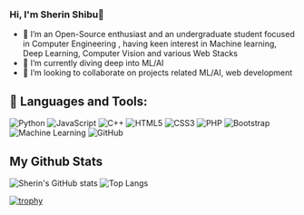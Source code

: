 ### Hi, I'm Sherin Shibu👋


- 🔭 I’m an Open-Source enthusiast and an undergraduate student focused in Computer Engineering , having keen interest in Machine learning, Deep Learning, Computer Vision and various Web Stacks
- 🌱 I’m currently diving deep into ML/AI
- 👯 I’m looking to collaborate on projects related ML/AI, web development


## 🧰 Languages and Tools:

![Python](https://img.shields.io/badge/-Python-black?style=for-the-badge&logo=Python)
![JavaScript](https://img.shields.io/badge/-JavaScript-black?style=for-the-badge&logo=javascript)
![C++](https://img.shields.io/badge/c%20-%2300599C.svg?&style=for-the-badge&logo=c)
![HTML5](https://img.shields.io/badge/-HTML5-E34F26?style=for-the-badge&logo=html5&logoColor=white)
![CSS3](https://img.shields.io/badge/-CSS3-1572B6?style=for-the-badge&logo=css3)
![PHP](https://img.shields.io/badge/php-%23777BB4.svg?&style=for-the-badge&logo=php&logoColor=white)
![Bootstrap](https://img.shields.io/badge/-Bootstrap-563D7C?style=for-the-badge&logo=bootstrap)
![Machine Learning](https://img.shields.io/badge/-ML-blue?style=for-the-badge&logo=ML)
![GitHub](https://img.shields.io/badge/-GitHub-181717?style=for-the-badge&logo=github)


## My Github Stats
 ![Sherin's GitHub stats](https://github-readme-stats.vercel.app/api?username=sherin527&theme=radical&show_icons=true)    ![Top Langs](https://github-readme-stats.vercel.app/api/top-langs/?username=sherin527&theme=radical)

 
 
 [![trophy](https://github-profile-trophy.vercel.app/?username=sherin527)](https://github.com/ryo-ma/github-profile-trophy)







